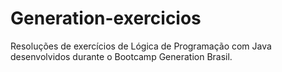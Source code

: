 # Generation-exercicios
Resoluções de exercícios de Lógica de Programação com Java desenvolvidos durante o Bootcamp Generation Brasil.
